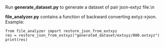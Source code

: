 Run **generate_dataset.py** to generate a dataset of pair json-extyz file.\n

**file_analyzer.py** contains a function of backward converting extyz->json.
Example:
```
from file_analyzer import restore_json_from_extxyz
res = restore_json_from_extxyz("generated_dataset/extxyz/000.extxyz")
print(res)
```
